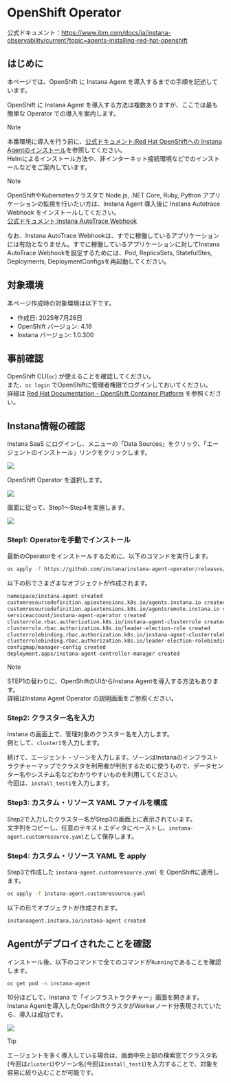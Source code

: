 # OpenShift Operator

公式ドキュメント：<https://www.ibm.com/docs/ja/instana-observability/current?topic=agents-installing-red-hat-openshift>

## はじめに

本ページでは、OpenShift に Instana Agent を導入するまでの手順を記述しています。

OpenShift に Instana Agent を導入する方法は複数ありますが、ここでは最も簡単な Operator での導入を案内します。

> [!NOTE]  
> 本番環境に導入を行う前に、[公式ドキュメント:Red Hat OpenShiftへの Instana Agentのインストール](https://www.ibm.com/docs/ja/instana-observability/current?topic=agents-installing-red-hat-openshift)を参照してください。  
> Helmによるインストール方法や、非インターネット接続環境などでのインストールなどをご案内しています。

> [!NOTE]
> OpenShiftやKubernetesクラスタで Node.js, .NET Core, Ruby, Python アプリケーションの監視を行いたい方は、Instana Agent 導入後に Instana Autotrace Webhook をインストールしてください。  
> [公式ドキュメント:Instana AutoTrace Webhook](https://www.ibm.com/docs/ja/instana-observability/current?topic=kubernetes-instana-autotrace-webhook)
>
> なお、Instana AutoTrace Webhookは、すでに稼働しているアプリケーションには有効となりません。すでに稼働しているアプリケーションに対してInstana AutoTrace Webhookを設定するためには、Pod, ReplicaSets, StatefulStes, Deployments, DeploymentConfigsを再起動してください。

## 対象環境

本ページ作成時の対象環境は以下です。

- 作成日: 2025年7月26日
- OpenShift バージョン: 4.16
- Instana バージョン: 1.0.300

## 事前確認

OpenShift CLI(`oc`) が使えることを確認してください。  
また、`oc login` でOpenShiftに管理者権限でログインしておいてください。  
詳細は [Red Hat Documentation - OpenShift Container Platform](https://docs.redhat.com/ja/documentation/openshift_container_platform/latest/html/cli_tools/openshift-cli-oc) を参照ください。

## Instana情報の確認

Instana SaaS にログインし、メニューの「Data Sources」をクリック、「エージェントのインストール」リンクをクリックします。

![](./images/image1.png)

OpenShift Operator を選択します。

![](./images/image2.png)

画面に従って、Step1〜Step4を実施します。

![](./images/image3.png)

### Step1: Operatorを手動でインストール

最新のOperatorをインストールするために、以下のコマンドを実行します。

``` bash
oc apply -f https://github.com/instana/instana-agent-operator/releases/latest/download/instana-agent-operator.yaml
```

以下の形でさまざまなオブジェクトが作成されます。

``` bash
namespace/instana-agent created
customresourcedefinition.apiextensions.k8s.io/agents.instana.io created
customresourcedefinition.apiextensions.k8s.io/agentsremote.instana.io created
serviceaccount/instana-agent-operator created
clusterrole.rbac.authorization.k8s.io/instana-agent-clusterrole created
clusterrole.rbac.authorization.k8s.io/leader-election-role created
clusterrolebinding.rbac.authorization.k8s.io/instana-agent-clusterrolebinding created
clusterrolebinding.rbac.authorization.k8s.io/leader-election-rolebinding created
configmap/manager-config created
deployment.apps/instana-agent-controller-manager created
```

> [!NOTE]
> STEP1の替わりに、OpenShiftのUIからInstana Agentを導入する方法もあります。  
> 詳細はInstana Agent Operator の説明画面をご参照ください。

### Step2: クラスター名を入力

Instana の画面上で、管理対象のクラスター名を入力します。  
例として、`cluster1`を入力します。

続けて、エージェント・ゾーンを入力します。ゾーンはInstanaのインフラストラクチャーマップでクラスタを利用者が判別するために使うもので、データセンター名やシステム名などわかりやすいものを利用してください。  
今回は、`install_test1`を入力します。

### Step3: カスタム・リソース YAML ファイルを構成

Step2で入力したクラスター名がStep3の画面上に表示されています。  
文字列をコピーし、任意のテキストエディタにペーストし、`instana-agent.customresource.yaml`として保存します。

### Step4: カスタム・リソース YAML を apply

Step3で作成した `instana-agent.customresource.yaml` を OpenShiftに適用します。

``` bash
oc apply -f instana-agent.customresource.yaml
```

以下の形でオブジェクトが作成されます。

``` bash
instanaagent.instana.io/instana-agent created
```

## Agentがデプロイされたことを確認

インストール後、以下のコマンドで全てのコマンドが`Running`であることを確認します。

``` bash
oc get pod -n instana-agent
```

10分ほどして、Instana で「インフラストラクチャー」画面を開きます。  
Instana Agentを導入したOpenShiftクラスタがWorkerノード分表現されていたら、導入は成功です。  

![](./images/image4.png)

> [!TIP]
> エージェントを多く導入している場合は、画面中央上部の検索窓でクラスタ名(今回は`cluster1`)やゾーン名(今回は`install_test1`)を入力することで、対象を容易に絞り込むことが可能です。
